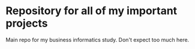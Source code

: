 # Repository for all of my important projects
 Main repo for my business informatics study. Don't expect too much here.
